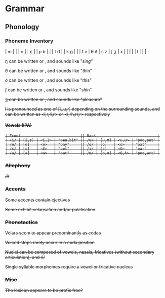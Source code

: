 # Grammar

## Phonology

### Phoneme Inventory

| m   |     |     | n   |     | ŋ   |
| p b |     |     | t d |     | k g |
|     | f v | θ ð | s z | ʃ ʒ | x   |
|     |     |     | l   |     |     |

ŋ can be written <N> or <nh>, and sounds like "si*ng*"

θ can be written <T> or <th>, and sounds like "*th*in"

ð can be written <D> or <dh>, and sounds like "*th*is"

ʃ can be written <S> or <sh>, and sounds like "*sh*in"

ʒ can be written <Z> or <zh>, and sounds like "plea*s*ure"

l is pronounced as one of [l,ɹ,ɾ,r] depending on the surrounding sounds,
and can be written as <l,r\,4,r> or <l,rh,rr,r> respectively

#### Vowels (IPA)

    | Front                           || Back                            |
    | /i/ | [i,ɪ] | <i,I> | "pea,bit" || /u/ | [u,ʊ] | <u,U> | "poo,put" |
    | /e/ | [e]   | <e>   | "pay"     || /o/ | [o]   | <o>   | "oat"     |
    | /ɛ/ | [ɛ]   | <E>   | "pet"     || /ɔ/ | [ɔ]   | <O>   | "oar"     |
    | /a/ | [a]   | <a>   | "pat"     || /ɒ/ | [ɒ,ɑ] | <Q,A> | "pot,art" |

### Allophony

/l/

### Accents

Some accents contain ejectives

Some exhibit velarisation and/or palatisation

### Phonotactics

Velars seem to appear predominantly as codas

Voiced stops rarely occur in a coda position

Nuclei can be composed of vowels, nasals, fricatives (without secondary articulation), and /l/

Single syllable morphemes require a vowel or fricative nucleus

### Misc

The lexicon appears to be prefix free?

